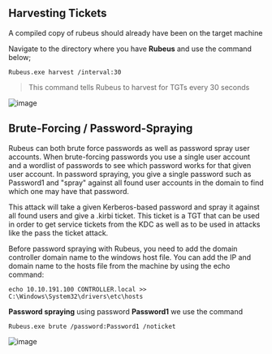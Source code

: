 ## Harvesting Tickets

A compiled copy of rubeus should already have been on the target machine

Navigate to the directory where you have **Rubeus** and use the command below;

`Rubeus.exe harvest /interval:30`

> This command tells Rubeus to harvest for TGTs every 30 seconds

![image](https://user-images.githubusercontent.com/16500435/103440167-ab932880-4c43-11eb-8313-d5fb2d6d79ab.png)


## Brute-Forcing / Password-Spraying

Rubeus can both brute force passwords as well as password spray user accounts. When brute-forcing passwords you use a single user account and a wordlist of passwords to see which password works for that given user account. In password spraying, you give a single password such as Password1 and "spray" against all found user accounts in the domain to find which one may have that password.

This attack will take a given Kerberos-based password and spray it against all found users and give a .kirbi ticket. This ticket is a TGT that can be used in order to get service tickets from the KDC as well as to be used in attacks like the pass the ticket attack.

Before password spraying with Rubeus, you need to add the domain controller domain name to the windows host file. You can add the IP and domain name to the hosts file from the machine by using the echo command: 

`echo 10.10.191.100 CONTROLLER.local >> C:\Windows\System32\drivers\etc\hosts`

**Password spraying** using password **Password1** we use the command 

`Rubeus.exe brute /password:Password1 /noticket`

![image](https://user-images.githubusercontent.com/16500435/103440287-7a672800-4c44-11eb-93c1-293160e888c8.png)

>
